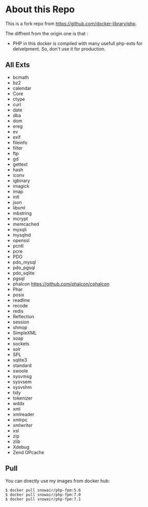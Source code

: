 # About this Repo

This is a fork repo from https://github.com/docker-library/php. 

The diffrent from the origin one is that :

* PHP in this docker is compiled with many usefull php-exts for delvelpment. So, don't use it for production.

All Exts
------------

* bcmath
* bz2
* calendar
* Core
* ctype
* curl
* date
* dba
* dom
* ereg
* ev
* exif
* fileinfo
* filter
* ftp
* gd
* gettext
* hash
* iconv
* igbinary
* imagick
* imap
* intl
* json
* libxml
* mbstring
* mcrypt
* memcached
* mysqli
* mysqlnd
* openssl
* pcntl
* pcre
* PDO
* pdo_mysql
* pdo_pgsql
* pdo_sqlite
* pgsql
* phalcon <https://github.com/phalcon/cphalcon>
* Phar
* posix
* readline
* recode
* redis
* Reflection
* session
* shmop
* SimpleXML
* soap
* sockets
* solr
* SPL
* sqlite3
* standard
* swoole
* sysvmsg
* sysvsem
* sysvshm
* tidy
* tokenizer
* wddx
* xml
* xmlreader
* xmlrpc
* xmlwriter
* xsl
* zip
* zlib
* Xdebug
* Zend OPcache

Pull
-----

You can directly use my images from docker hub: 

```
$ docker pull snowair/php-fpm:5.6
$ docker pull snowair/php-fpm:7.0
$ docker pull snowair/php-fpm:7.1
```

